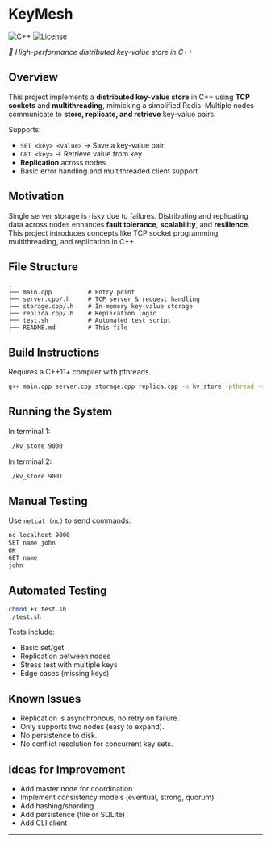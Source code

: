 # KeyMesh

[![C++][cpp-badge]][cpp-url]
[![License][license-badge]][license-url]

*👀 High-performance distributed key-value store in C++*

## Overview

This project implements a **distributed key-value store** in C++ using **TCP sockets** and **multithreading**, mimicking a simplified Redis. Multiple nodes communicate to **store, replicate, and retrieve** key-value pairs.

Supports:

* `SET <key> <value>` → Save a key-value pair
* `GET <key>` → Retrieve value from key
* **Replication** across nodes
* Basic error handling and multithreaded client support

## Motivation

Single server storage is risky due to failures. Distributing and replicating data across nodes enhances **fault tolerance**, **scalability**, and **resilience**. This project introduces concepts like TCP socket programming, multithreading, and replication in C++.

## File Structure

```
.
├── main.cpp          # Entry point
├── server.cpp/.h     # TCP server & request handling
├── storage.cpp/.h    # In-memory key-value storage
├── replica.cpp/.h    # Replication logic
├── test.sh           # Automated test script
├── README.md         # This file
```

## Build Instructions

Requires a C++11+ compiler with pthreads.

```bash
g++ main.cpp server.cpp storage.cpp replica.cpp -o kv_store -pthread -std=c++17
```

## Running the System

In terminal 1:

```bash
./kv_store 9000
```

In terminal 2:

```bash
./kv_store 9001
```

## Manual Testing

Use `netcat (nc)` to send commands:

```bash
nc localhost 9000
SET name john
OK
GET name
john
```

## Automated Testing

```bash
chmod +x test.sh
./test.sh
```

Tests include:

* Basic set/get
* Replication between nodes
* Stress test with multiple keys
* Edge cases (missing keys)

## Known Issues

* Replication is asynchronous, no retry on failure.
* Only supports two nodes (easy to expand).
* No persistence to disk.
* No conflict resolution for concurrent key sets.

## Ideas for Improvement

* Add master node for coordination
* Implement consistency models (eventual, strong, quorum)
* Add hashing/sharding
* Add persistence (file or SQLite)
* Add CLI client

---

[cpp-badge]: https://img.shields.io/badge/C++-00599C?style=flat&logo=c%2B%2B&logoColor=white
[cpp-url]: https://isocpp.org/
[license-badge]: https://img.shields.io/badge/license-MIT-green
[license-url]: https://opensource.org/licenses/MIT
